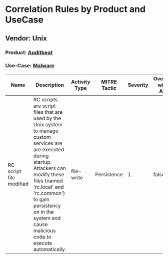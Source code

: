 Correlation Rules by Product and UseCase
========================================
Vendor: Unix
------------
### Product: [Auditbeat](../ds_unix_auditbeat.md)
### Use-Case: [Malware](../../../../UseCases/uc_malware.md)

| Name    | Description    | Activity Type | MITRE Tactic | Severity | Overlap with AA |
| ---- | ---- | ---- | ---- | -------- | ---- |
| RC script file modified | RC scripts are script files that are used by the Unix system to manage custom services are are executed during startup. Attackers can modify these files (named 'rc.local' and 'rc.common') to gain persistency on in the system and cause malicious code to execute automatically. | file-write    | Persistence  | 1        | false    |